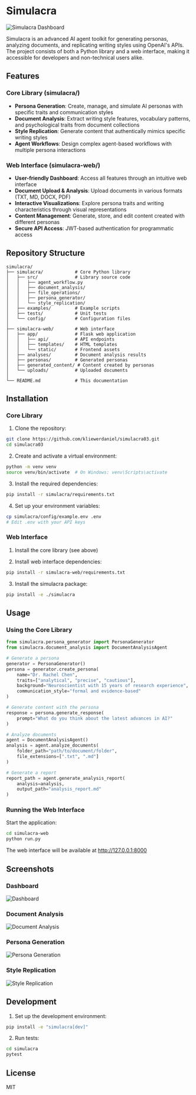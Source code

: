 # Simulacra

![Simulacra Dashboard](Screenshot%202025-03-13%20at%2013.33.15.png)

Simulacra is an advanced AI agent toolkit for generating personas, analyzing documents, and replicating writing styles using OpenAI's APIs. The project consists of both a Python library and a web interface, making it accessible for developers and non-technical users alike.

## Features

### Core Library (simulacra/)
- **Persona Generation**: Create, manage, and simulate AI personas with specific traits and communication styles
- **Document Analysis**: Extract writing style features, vocabulary patterns, and psychological traits from document collections
- **Style Replication**: Generate content that authentically mimics specific writing styles
- **Agent Workflows**: Design complex agent-based workflows with multiple persona interactions

### Web Interface (simulacra-web/)
- **User-friendly Dashboard**: Access all features through an intuitive web interface
- **Document Upload & Analysis**: Upload documents in various formats (TXT, MD, DOCX, PDF)
- **Interactive Visualizations**: Explore persona traits and writing characteristics through visual representations
- **Content Management**: Generate, store, and edit content created with different personas
- **Secure API Access**: JWT-based authentication for programmatic access

## Repository Structure

```
simulacra/
├── simulacra/            # Core Python library
│   ├── src/              # Library source code
│   │   ├── agent_workflow.py
│   │   ├── document_analysis/
│   │   ├── file_operations/
│   │   ├── persona_generator/
│   │   └── style_replication/
│   ├── examples/         # Example scripts
│   ├── tests/            # Unit tests
│   └── config/           # Configuration files
│
├── simulacra-web/        # Web interface
│   ├── app/              # Flask web application
│   │   ├── api/          # API endpoints
│   │   ├── templates/    # HTML templates
│   │   └── static/       # Frontend assets
│   ├── analyses/         # Document analysis results
│   ├── personas/         # Generated personas
│   ├── generated_content/ # Content created by personas
│   └── uploads/          # Uploaded documents
│
└── README.md             # This documentation
```

## Installation

### Core Library

1. Clone the repository:
```bash
git clone https://github.com/kliewerdaniel/simulacra03.git
cd simulacra03
```

2. Create and activate a virtual environment:
```bash
python -m venv venv
source venv/bin/activate  # On Windows: venv\Scripts\activate
```

3. Install the required dependencies:
```bash
pip install -r simulacra/requirements.txt
```

4. Set up your environment variables:
```bash
cp simulacra/config/example.env .env
# Edit .env with your API keys
```

### Web Interface

1. Install the core library (see above)

2. Install web interface dependencies:
```bash
pip install -r simulacra-web/requirements.txt
```

3. Install the simulacra package:
```bash
pip install -e ./simulacra
```

## Usage

### Using the Core Library

```python
from simulacra.persona_generator import PersonaGenerator
from simulacra.document_analysis import DocumentAnalysisAgent

# Generate a persona
generator = PersonaGenerator()
persona = generator.create_persona(
    name="Dr. Rachel Chen",
    traits=["analytical", "precise", "cautious"],
    background="Neuroscientist with 15 years of research experience",
    communication_style="formal and evidence-based"
)

# Generate content with the persona
response = persona.generate_response(
    prompt="What do you think about the latest advances in AI?"
)

# Analyze documents
agent = DocumentAnalysisAgent()
analysis = agent.analyze_documents(
    folder_path="path/to/document/folder",
    file_extensions=[".txt", ".md"]
)

# Generate a report
report_path = agent.generate_analysis_report(
    analysis=analysis,
    output_path="analysis_report.md"
)
```

### Running the Web Interface

Start the application:

```bash
cd simulacra-web
python run.py
```

The web interface will be available at http://127.0.0.1:8000

## Screenshots

### Dashboard
![Dashboard](Screenshot%202025-03-13%20at%2013.33.15.png)

### Document Analysis
![Document Analysis](Screenshot%202025-03-13%20at%2014.06.06.png)

### Persona Generation
![Persona Generation](Screenshot%202025-03-13%20at%2013.33.58.png)

### Style Replication
![Style Replication](Screenshot%202025-03-13%20at%2015.01.19.png)


## Development

1. Set up the development environment:
```bash
pip install -e "simulacra[dev]"
```

2. Run tests:
```bash
cd simulacra
pytest
```

## License

MIT
